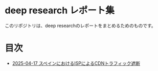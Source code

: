 # deep research レポート集

このリポジトリは、deep researchのレポートをまとめるためのものです。

# 目次

- [2025-04-17 スペインにおけるISPによるCDNトラフィック遮断](2025-04-17-spain-isp-cdn-blocking-laliga-cloudflare-vercel.md)
